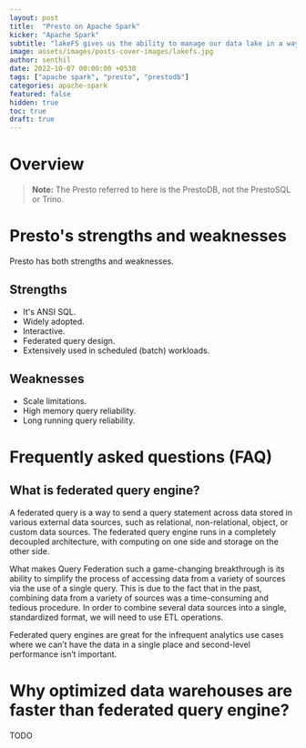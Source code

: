 ```yaml
---
layout: post
title:  "Presto on Apache Spark"
kicker: "Apache Spark"
subtitle: "lakeFS gives us the ability to manage our data lake in a way similar to that in which we manage our code."
image: assets/images/posts-cover-images/lakefs.jpg
author: senthil
date: 2022-10-07 00:00:00 +0530
tags: ["apache spark", "presto", "prestodb"]
categories: apache-spark
featured: false
hidden: true
toc: true
draft: true
---
```


# Overview

> **Note:** The Presto referred to here is the PrestoDB, not the PrestoSQL or Trino.

# Presto's strengths and weaknesses

Presto has both strengths and weaknesses.

## Strengths

- It's ANSI SQL.
- Widely adopted.
- Interactive.
- Federated query design.
- Extensively used in scheduled (batch) workloads.

## Weaknesses

- Scale limitations.
- High memory query reliability.
- Long running query reliability.

# Frequently asked questions (FAQ)

## What is federated query engine?

A federated query is a way to send a query statement across data stored in various external data sources, such as relational, non-relational, object, or custom data sources. The federated query engine runs in a completely decoupled architecture, with computing on one side and storage on the other side.

What makes Query Federation such a game-changing breakthrough is its ability to simplify the process of accessing data from a variety of sources via the use of a single query. This is due to the fact that in the past, combining data from a variety of sources was a time-consuming and tedious procedure. In order to combine several data sources into a single, standardized format, we will need to use ETL operations.

Federated query engines are great for the infrequent analytics use cases where we can’t have the data in a single place and second-level performance isn’t important.

# Why optimized data warehouses are faster than federated query engine?

TODO